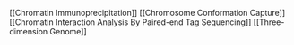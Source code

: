 [[Chromatin Immunoprecipitation]]
[[Chromosome Conformation Capture]]
[[Chromatin Interaction Analysis By Paired-end Tag Sequencing]]
[[Three-dimension Genome]]
